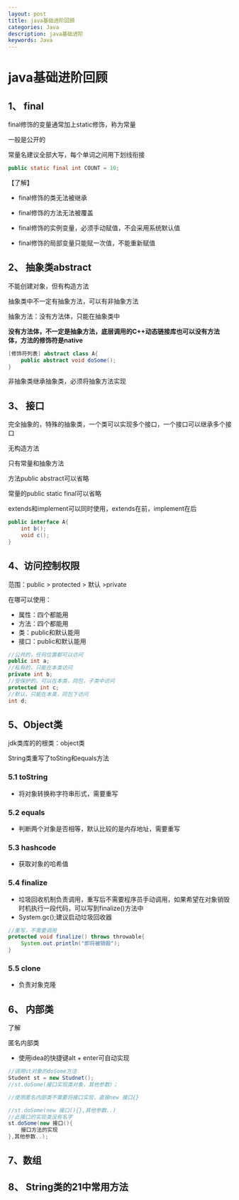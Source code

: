 ```yaml
---
layout: post
title: java基础进阶回顾
categories: Java
description: java基础进阶
keywords: Java
---
```


# java基础进阶回顾





## 1、 final

final修饰的变量通常加上static修饰，称为常量

一般是公开的

常量名建议全部大写，每个单词之间用下划线衔接

```java
public static final int COUNT = 10;
```



【了解】

- final修饰的类无法被继承

- final修饰的方法无法被覆盖

- final修饰的实例变量，必须手动赋值，不会采用系统默认值

- final修饰的局部变量只能赋一次值，不能重新赋值



## 2、 抽象类abstract

不能创建对象，但有构造方法

抽象类中不一定有抽象方法，可以有非抽象方法

抽象方法：没有方法体，只能在抽象类中

**没有方法体，不一定是抽象方法，底层调用的C++动态链接库也可以没有方法体，方法的修饰符是native**



```java
[修饰符列表] abstract class A{
    public abstract void doSome();
}
```

非抽象类继承抽象类，必须将抽象方法实现

## 3、 接口

完全抽象的，特殊的抽象类，一个类可以实现多个接口，一个接口可以继承多个接口

无构造方法

只有常量和抽象方法

方法public abstract可以省略

常量的public static final可以省略

extends和implement可以同时使用，extends在前，implement在后

```java
public interface A{
    int b();
    void c();
}
```







## 4、访问控制权限

范围：public > protected > 默认 >private

在哪可以使用：

- 属性：四个都能用
- 方法：四个都能用
- 类：public和默认能用
- 接口：public和默认能用

```java
//公共的，任何位置都可以访问
public int a;
//私有的，只能在本类访问
private int b;
//受保护的，可以在本类，同包，子类中访问
protected int c;
//默认，只能在本类，同包下访问
int d;

```



## 5、Object类

jdk类库的的根类：object类

String类重写了toSting和equals方法

### 5.1 toString

- 将对象转换称字符串形式，需要重写

### 5.2 equals

- 判断两个对象是否相等，默认比较的是内存地址，需要重写

### 5.3 hashcode

- 获取对象的哈希值

### 5.4 finalize

- 垃圾回收机制负责调用，重写后不需要程序员手动调用，如果希望在对象销毁时机执行一段代码，可以写到finalize()方法中
- System.gc();建议启动垃圾回收器

```java
//重写，不需要调用
protected void finalize() throws throwable{
    System.out.println("即将被销毁");
}
```

### 5.5 clone

- 负责对象克隆



## 6、 内部类

了解

匿名内部类

- 使用idea的快捷键alt + enter可自动实现

```java
//调用st对象的doSome方法
Student st = new Studnet();
//st.doSome(接口实现类对象，其他参数)；

//使用匿名内部类不需要将接口实现，直接new 接口{}

//st.doSome(new 接口(){},其他参数..)
//此接口的实现类没有名字
st.doSome(new 接口(){
    接口方法的实现
},其他参数..);
```



## 7、数组





## 8、 String类的21中常用方法







